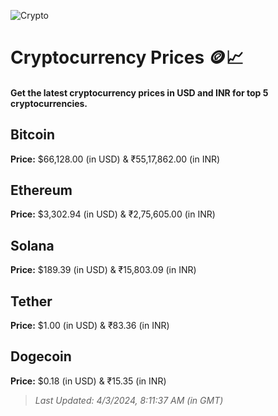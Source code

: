 
![Crypto](https://www.techguide.com.au/wp-content/uploads/2020/11/crypto3.jpeg)

# Cryptocurrency Prices 🪙📈

#### Get the latest cryptocurrency prices in USD and INR for top 5 cryptocurrencies.

## Bitcoin

**Price:** $66,128.00 (in USD) & ₹55,17,862.00 (in INR)

## Ethereum

**Price:** $3,302.94 (in USD) & ₹2,75,605.00 (in INR)

## Solana

**Price:** $189.39 (in USD) & ₹15,803.09 (in INR)

## Tether

**Price:** $1.00 (in USD) & ₹83.36 (in INR)

## Dogecoin

**Price:** $0.18 (in USD) & ₹15.35 (in INR)

> _Last Updated: 4/3/2024, 8:11:37 AM (in GMT)_
